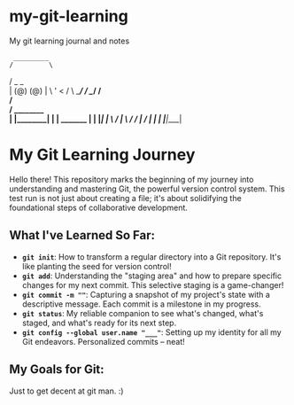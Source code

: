 # my-git-learning
My git learning journal and notes

     _________
    /         \
   /   _   _   \
  |   (@) (@)   |
  \  '   <     /
   \  \____/  /
    \________/
    /        \
   /          \
  /  ________  \
 |  |________|  |
 |   _______   |
 |  |_______|  |
 \  /   |   \  /
  \/    |    \/
   |    |    |
   |____|____|
# My Git Learning Journey

Hello there! This repository marks the beginning of my journey into understanding and mastering Git, the powerful version control system. This test run is not just about creating a file; it's about solidifying the foundational steps of collaborative development.

## What I've Learned So Far:

* **`git init`**: How to transform a regular directory into a Git repository. It's like planting the seed for version control!
* **`git add`**: Understanding the "staging area" and how to prepare specific changes for my next commit. This selective staging is a game-changer!
* **`git commit -m ""`**: Capturing a snapshot of my project's state with a descriptive message. Each commit is a milestone in my progress.
* **`git status`**: My reliable companion to see what's changed, what's staged, and what's ready for its next step.
* **`git config --global user.name "___"`**: Setting up my identity for all my Git endeavors. Personalized commits – neat!

## My Goals for Git:

Just to get decent at git man. :)